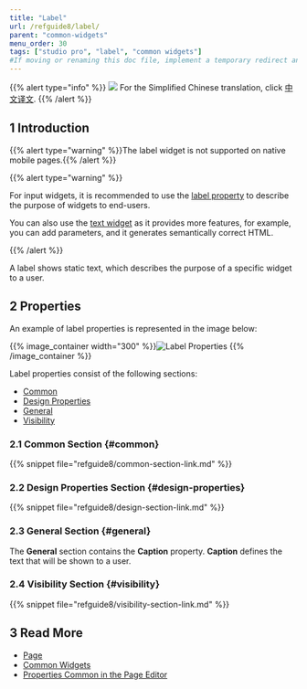 ```yaml
---
title: "Label"
url: /refguide8/label/
parent: "common-widgets"
menu_order: 30
tags: ["studio pro", "label", "common widgets"]
#If moving or renaming this doc file, implement a temporary redirect and let the respective team know they should update the URL in the product. See Mapping to Products for more details.
---
```


{{% alert type="info" %}}
<img src="attachments/chinese-translation/china.png" style="display: inline-block; margin: 0" /> For the Simplified Chinese translation, click [中文译文](https://cdn.mendix.tencent-cloud.com/documentation/refguide8/label.pdf).
{{% /alert %}}

## 1 Introduction

{{% alert type="warning" %}}The label widget is not supported on native mobile pages.{{% /alert %}}

{{% alert type="warning" %}}

For input widgets, it is recommended to use the [label property](/refguide8/text-box/) to describe the purpose of widgets to end-users.

You can also use the [text widget](/refguide8/text/) as it provides more features, for example, you can add parameters, and it generates semantically correct HTML.

{{% /alert %}}

A label shows static text, which describes the purpose of a specific widget to a user.

## 2 Properties

An example of label properties is represented in the image below:

{{% image_container width="300" %}}![Label Properties](/attachments/refguide8/modeling/pages/common-widgets/label/label-properties.png)
{{% /image_container %}}

Label properties consist of the following sections:

* [Common](#common)
* [Design Properties](#design-properties)
* [General](#general)
* [Visibility](#visibility)

### 2.1 Common Section {#common}

{{% snippet file="refguide8/common-section-link.md" %}}

### 2.2 Design Properties Section {#design-properties}

{{% snippet file="refguide8/design-section-link.md" %}} 

### 2.3 General Section {#general}

The **General** section contains the **Caption** property. **Caption** defines the text that will be shown to a user.

### 2.4 Visibility Section {#visibility}

{{% snippet file="refguide8/visibility-section-link.md" %}}

## 3 Read More

* [Page](/refguide8/page/)
* [Common Widgets](/refguide8/common-widgets/)
* [Properties Common in the Page Editor](/refguide8/common-widget-properties/)